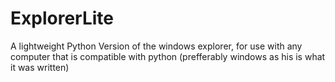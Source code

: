 # ExplorerLite
A lightweight Python Version of the windows explorer, for use with any computer that is compatible with python (prefferably windows as his is what it was written) 
